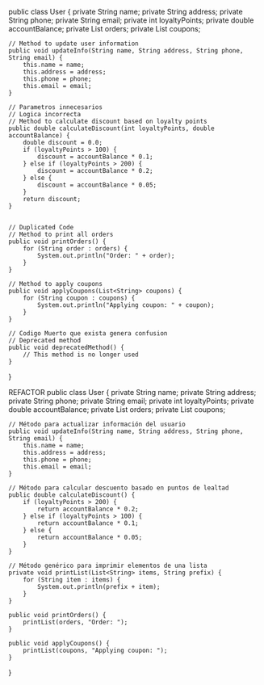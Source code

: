 public class User {
    private String name;
    private String address;
    private String phone;
    private String email;
    private int loyaltyPoints;
    private double accountBalance;
    private List<String> orders;
    private List<String> coupons;

    // Method to update user information
    public void updateInfo(String name, String address, String phone, String email) {
        this.name = name;
        this.address = address;
        this.phone = phone;
        this.email = email;
    }

    // Parametros innecesarios 
    // Logica incorrecta
    // Method to calculate discount based on loyalty points
    public double calculateDiscount(int loyaltyPoints, double accountBalance) {
        double discount = 0.0;
        if (loyaltyPoints > 100) {
            discount = accountBalance * 0.1;
        } else if (loyaltyPoints > 200) {
            discount = accountBalance * 0.2;
        } else {
            discount = accountBalance * 0.05;
        }
        return discount;
    }


    // Duplicated Code 
    // Method to print all orders
    public void printOrders() {
        for (String order : orders) {
            System.out.println("Order: " + order);
        }
    }

    // Method to apply coupons
    public void applyCoupons(List<String> coupons) {
        for (String coupon : coupons) {
            System.out.println("Applying coupon: " + coupon);
        }
    }

    // Codigo Muerto que exista genera confusion
    // Deprecated method
    public void deprecatedMethod() {
        // This method is no longer used
    }
}


REFACTOR
public class User {
    private String name;
    private String address;
    private String phone;
    private String email;
    private int loyaltyPoints;
    private double accountBalance;
    private List<String> orders;
    private List<String> coupons;

    // Método para actualizar información del usuario
    public void updateInfo(String name, String address, String phone, String email) {
        this.name = name;
        this.address = address;
        this.phone = phone;
        this.email = email;
    }

    // Método para calcular descuento basado en puntos de lealtad
    public double calculateDiscount() {
        if (loyaltyPoints > 200) {
            return accountBalance * 0.2;
        } else if (loyaltyPoints > 100) {
            return accountBalance * 0.1;
        } else {
            return accountBalance * 0.05;
        }
    }

    // Método genérico para imprimir elementos de una lista
    private void printList(List<String> items, String prefix) {
        for (String item : items) {
            System.out.println(prefix + item);
        }
    }

    public void printOrders() {
        printList(orders, "Order: ");
    }

    public void applyCoupons() {
        printList(coupons, "Applying coupon: ");
    }
}
